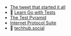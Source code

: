 - [The tweet that started it all](https://twitter.com/goinggodotnet/status/1570764101097500674)
- 📘 [Learn Go with Tests](https://quii.gitbook.io/learn-go-with-tests/)
- [The Test Pyramid](https://martinfowler.com/articles/practical-test-pyramid.html)
- [Internet Protocol Suite](https://en.wikipedia.org/wiki/Internet_protocol_suite)
- 🐘 [techhub.social](https://techhub.social)